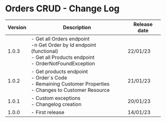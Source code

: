 # Orders CRUD - Change Log



| Version | Description                                                                                                                             | Release date |
|---------|-----------------------------------------------------------------------------------------------------------------------------------------|--------------|
| 1.0.3   | - Get all Orders endpoint <br> -n Get Order by Id endpoint (functional) <br> - Get all Products endpoint  <br> - OrderNotFoundException | 22/01/23     |
| 1.0.2   | - Get products endpoint <br> - Order`s Code <br> - Remaining Customer Properties <br> - Changes to Customer Resource                    | 21/01/23     |
| 1.0.1   | - Custom exceptions <br> - Changelog creation                                                                                           | 20/01/23     |
| 1.0.0   | - First release                                                                                                                         | 14/01/23     |

